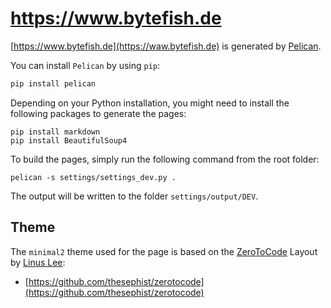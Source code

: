 # https://www.bytefish.de #

[https://www.bytefish.de](https://waw.bytefish.de) is generated by [Pelican](http://getpelican.com). 

You can install ``Pelican`` by using ``pip``:

```sh
pip install pelican
```

Depending on your Python installation, you might need to install the following packages to generate the pages:

```
pip install markdown
pip install BeautifulSoup4
```

To build the pages, simply run the following command from the root folder:

```
pelican -s settings/settings_dev.py .
```

The output will be written to the folder ``settings/output/DEV``.

## Theme ##

The ``minimal2`` theme used for the page is based on the [ZeroToCode] Layout by [Linus Lee]:

* [https://github.com/thesephist/zerotocode](https://github.com/thesephist/zerotocode)

[Linus Lee]: https://github.com/thesephist
[ZeroToCode]: https://github.com/thesephist/zerotocode
